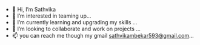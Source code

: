 - 👋 Hi, I’m Sathvika
- 👀 I’m interested in teaming up...
- 🌱 I’m currently learning and upgrading my skills ...
- 💞️ I’m looking to collaborate and work on projects ...
- 📫 you can reach me though my gmail sathvikambekar593@gmail.com...

<!---
scodi593/scodi593 is a ✨ special ✨ repository because its `README.md` (this file) appears on your GitHub profile.
You can click the Preview link to take a look at your changes.
--->
